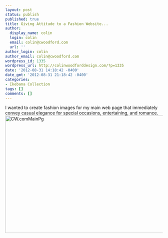 ```yaml
---
layout: post
status: publish
published: true
title: Giving Attitude to a Fashion Website...
author:
  display_name: colin
  login: colin
  email: colin@cwoodford.com
  url: ''
author_login: colin
author_email: colin@cwoodford.com
wordpress_id: 1335
wordpress_url: http://colinwoodforddesign.com/?p=1335
date: '2012-08-31 14:18:42 -0400'
date_gmt: '2012-08-31 21:18:42 -0400'
categories:
- Ikebana Collection
tags: []
comments: []
---
```

<p>I wanted to create fashion images for my main web page that immediately convey casual elegance for special occasions, entertaining, and romance.<br />
<img class="aligncenter size-full wp-image-1576" alt="CW.comMainPg" src="http://colinwoodforddesign.com/wp-content/uploads/2012/11/CW.comMainPg.jpg" width="576" height="376" /></p>
